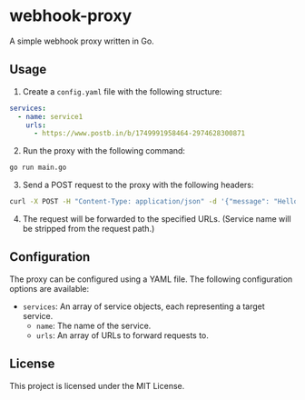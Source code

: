 # webhook-proxy

A simple webhook proxy written in Go.

## Usage

1. Create a `config.yaml` file with the following structure:

```yaml
services:
  - name: service1
    urls:
      - https://www.postb.in/b/1749991958464-2974628300871
```

2. Run the proxy with the following command:

```bash
go run main.go
```

3. Send a POST request to the proxy with the following headers:

```bash
curl -X POST -H "Content-Type: application/json" -d '{"message": "Hello, world!"}' http://localhost:8080/webhook
```

4. The request will be forwarded to the specified URLs. (Service name will be stripped from the request path.)


## Configuration

The proxy can be configured using a YAML file. The following configuration options are available:

- `services`: An array of service objects, each representing a target service.
  - `name`: The name of the service.
  - `urls`: An array of URLs to forward requests to.

## License

This project is licensed under the MIT License.